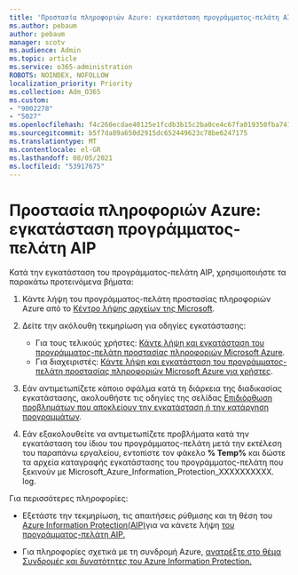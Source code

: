 ```yaml
---
title: 'Προστασία πληροφοριών Azure: εγκατάσταση προγράμματος-πελάτη AIP'
ms.author: pebaum
author: pebaum
manager: scotv
ms.audience: Admin
ms.topic: article
ms.service: o365-administration
ROBOTS: NOINDEX, NOFOLLOW
localization_priority: Priority
ms.collection: Adm_O365
ms.custom:
- "9002278"
- "5027"
ms.openlocfilehash: f4c260ecdae40125e1fcdb3b15c2ba0ce4c67fa019350fba7413d9db9b53d070
ms.sourcegitcommit: b5f7da89a650d2915dc652449623c78be6247175
ms.translationtype: MT
ms.contentlocale: el-GR
ms.lasthandoff: 08/05/2021
ms.locfileid: "53917675"
---
```

# <a name="azure-information-protection-aip-client-installation"></a>Προστασία πληροφοριών Azure: εγκατάσταση προγράμματος-πελάτη AIP

Κατά την εγκατάσταση του προγράμματος-πελάτη AIP, χρησιμοποιήστε τα παρακάτω προτεινόμενα βήματα:

1. Κάντε λήψη του προγράμματος-πελάτη προστασίας πληροφοριών Azure από το [Κέντρο λήψης αρχείων της Microsoft](https://www.microsoft.com/download/details.aspx?id=53018).

2. Δείτε την ακόλουθη τεκμηρίωση για οδηγίες εγκατάστασης:

    - Για τους τελικούς χρήστες: [Κάντε λήψη και εγκατάσταση του προγράμματος-πελάτη προστασίας πληροφοριών Microsoft Azure](https://docs.microsoft.com/azure/information-protection/rms-client/install-client-app).
    - Για διαχειριστές: [Κάντε λήψη και εγκατάσταση του προγράμματος-πελάτη προστασίας πληροφοριών Microsoft Azure για χρήστες](https://docs.microsoft.com/azure/information-protection/rms-client/client-admin-guide-install).

3. Εάν αντιμετωπίζετε κάποιο σφάλμα κατά τη διάρκεια της διαδικασίας εγκατάστασης, ακολουθήστε τις οδηγίες της σελίδας [Επιδιόρθωση προβλημάτων που αποκλείουν την εγκατάσταση ή την κατάργηση προγραμμάτων](https://support.microsoft.com/help/17588/windows-fix-problems-that-block-programs-being-installed-or-removed).

4. Εάν εξακολουθείτε να αντιμετωπίζετε προβλήματα κατά την εγκατάσταση του ίδιου του προγράμματος-πελάτη μετά την εκτέλεση του παραπάνω εργαλείου, εντοπίστε τον φάκελο **% Temp%** και δώστε τα αρχεία καταγραφής εγκατάστασης του προγράμματος-πελάτη που ξεκινούν με Microsoft_Azure_Information_Protection_XXXXXXXXXX. log.

Για περισσότερες πληροφορίες:

- Εξετάστε την τεκμηρίωση, τις απαιτήσεις [](https://docs.microsoft.com/azure/information-protection/get-started/requirements) ρύθμισης και τη θέση του [Azure Information Protection(AIP)](https://docs.microsoft.com/azure/information-protection/what-is-information-protection)για να κάνετε λήψη [του προγράμματος-πελάτη AIP.](https://www.microsoft.com/download/details.aspx?id=53018)

- Για πληροφορίες σχετικά με τη συνδρομή Azure, [ανατρέξτε στο θέμα Συνδρομές και δυνατότητες του Azure Information Protection.](https://azure.microsoft.com/pricing/details/information-protection)
